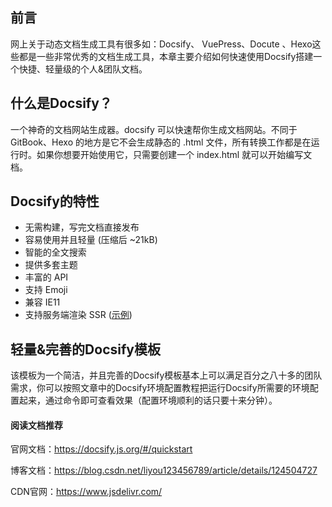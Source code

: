 ## 前言

网上关于动态文档生成工具有很多如：Docsify、 VuePress、Docute 、Hexo这些都是一些非常优秀的文档生成工具，本章主要介绍如何快速使用Docsify搭建一个快捷、轻量级的个人&团队文档。

## 什么是Docsify？

一个神奇的文档网站生成器。docsify 可以快速帮你生成文档网站。不同于 GitBook、Hexo 的地方是它不会生成静态的 .html 文件，所有转换工作都是在运行时。如果你想要开始使用它，只需要创建一个 index.html 就可以开始编写文档。

## Docsify的特性

- 无需构建，写完文档直接发布
- 容易使用并且轻量 (压缩后 ~21kB)
- 智能的全文搜索
- 提供多套主题
- 丰富的 API
- 支持 Emoji
- 兼容 IE11
- 支持服务端渲染 SSR ([示例](https://github.com/docsifyjs/docsify-ssr-demo))

## 轻量&完善的Docsify模板

该模板为一个简洁，并且完善的Docsify模板基本上可以满足百分之八十多的团队需求，你可以按照文章中的Docsify环境配置教程把运行Docsify所需要的环境配置起来，通过命令即可查看效果（配置环境顺利的话只要十来分钟）。



#### 阅读文档推荐

官网文档：https://docsify.js.org/#/quickstart

博客文档：https://blog.csdn.net/liyou123456789/article/details/124504727

CDN官网：https://www.jsdelivr.com/
